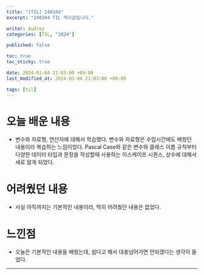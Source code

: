 ```yaml
---
title: "[TIL] 240104"
excerpt: "240104 TIL 게시글입니다."

writer: Audrey
categories: [TIL, "2024"]

published: false

toc: true
toc_sticky: true

date: 2024-01-04 21:03:00 +09:00
last_modified_at: 2024-01-04 21:03:00 +09:00

tags: [til]
---
```


# 오늘 배운 내용
- 변수와 자료형, 연산자에 대해서 학습했다. 변수와 자료형은 수업시간에도 배웠던 내용이라 복습하는 느낌이었다. Pascal Case와 같은 변수와 클래스 이름 규칙부터 다양한 데이터 타입과 문장을 작성할때 사용하는 이스케이프 시퀀스, 상수에 대해서 새로 알게 되었다. 


# 어려웠던 내용
- 사실 아직까지는 기본적인 내용이라, 딱히 어려웠던 내용은 없었다.

# 느낀점
- 오늘은 기본적인 내용을 배웠는데, 쉽다고 해서 대충넘어가면 안되겠다는 생각이 들었다.

---

<div class="giscus"></div>
<script src="https://giscus.app/client.js"
        data-repo="Audrey-1120/Audrey-1120.github.io"
        data-repo-id="R_kgDOK_Zbjw"
        data-category="General"
        data-category-id="DIC_kwDOK_Zbj84CcHu1"
        data-mapping="pathname"
        data-strict="0"
        data-reactions-enabled="1"
        data-emit-metadata="0"
        data-input-position="bottom"
        data-theme="noborder_gray"
        data-lang="ko"
        crossorigin="anonymous"
        async>
</script>